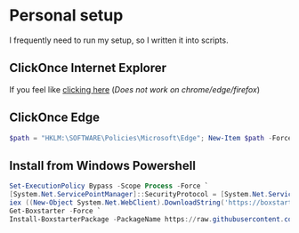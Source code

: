 # Personal setup

I frequently need to run my setup, so I written it into scripts.

## ClickOnce Internet Explorer

If you feel like [clicking here](https://boxstarter.org/package/url?https://raw.githubusercontent.com/jetersen/setup/master/windows.ps1) (*Does not work on chrome/edge/firefox*)

## ClickOnce Edge

```powershell
$path = "HKLM:\SOFTWARE\Policies\Microsoft\Edge"; New-Item $path -Force | Out-Null; Set-ItemProperty -LiteralPath "$PATH" ClickOnceEnabled 1; start https://boxstarter.org/package/url?https://raw.githubusercontent.com/jetersen/setup/master/windows.ps1
```

## Install from Windows Powershell

```powershell
Set-ExecutionPolicy Bypass -Scope Process -Force `
[System.Net.ServicePointManager]::SecurityProtocol = [System.Net.ServicePointManager]::SecurityProtocol -bor 3072 `
iex ((New-Object System.Net.WebClient).DownloadString('https://boxstarter.org/bootstrapper.ps1')) `
Get-Boxstarter -Force `
Install-BoxstarterPackage -PackageName https://raw.githubusercontent.com/jetersen/setup/master/windows.ps1
```
